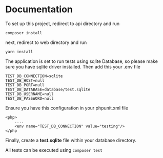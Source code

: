 # Documentation

To set up this project, 
redirect to api directory and run 
```
composer install 
```
next, redirect to web directory and run 
```
yarn install
```
The application is set to run tests using sqlite Database, so please make sure you have sqlite driver installed.
Then add this your .env file
```
TEST_DB_CONNECTION=sqlite
TEST_DB_HOST=null
TEST_DB_PORT=null
TEST_DB_DATABASE=database/test.sqlite
TEST_DB_USERNAME=null
TEST_DB_PASSWORD=null

```
Ensure you have this configuration in your phpunit.xml file
```
<php>
    ....
    <env name="TEST_DB_CONNECTION" value="testing"/>
</php
```
Finally, create a **test.sqlite** file within your database directory.

All tests can be executed using 
```composer test```
